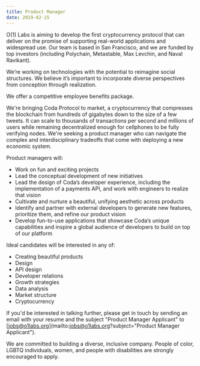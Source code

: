 ```yaml
---
title: Product Manager
date: 2019-02-15
---
```

O(1) Labs is aiming to develop the first cryptocurrency protocol that can deliver on the promise of supporting real-world applications and widespread use. Our team is based in San Francisco, and we are funded by top investors (including Polychain, Metastable, Max Levchin, and Naval Ravikant).

We’re working on technologies with the potential to reimagine social structures. We believe it’s important to incorporate diverse perspectives from conception through realization.

We offer a competitive employee benefits package.

We're bringing Coda Protocol to market, a cryptocurrency that compresses the blockchain from hundreds of gigabytes down to the size of a few tweets. It can scale to thousands of transactions per second and millions of users while remaining decentralized enough for cellphones to be fully verifying nodes. We're seeking a product manager who can navigate the complex and interdisciplinary tradeoffs that come with deploying a new economic system.

Product managers will:

* Work on fun and exciting projects
* Lead the conceptual development of new initiatives
* Lead the design of Coda’s developer experience, including the implementation of a payments API, and work with engineers to realize that vision
* Cultivate and nurture a beautiful, unifying aesthetic across products
* Identify and partner with external developers to generate new features, prioritize them, and refine our product vision
* Develop fun-to-use applications that showcase Coda’s unique capabilities and inspire a global audience of developers to build on top of our platform

Ideal candidates will be interested in any of:

* Creating beautiful products
* Design
* API design
* Developer relations
* Growth strategies
* Data analysis
* Market structure
* Cryptocurrency

If you'd be interested in talking further, please get in touch by sending an email with your resume and the subject "Product Manager Applicant" to [jobs@o1labs.org](mailto:jobs@o1labs.org?subject="Product Manager Applicant").

We are committed to building a diverse, inclusive company. People of color, LGBTQ individuals, women, and people with disabilities are strongly encouraged to apply.

